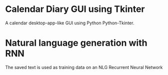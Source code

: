 # Calendar Diary GUI using Tkinter 

A calendar desktop-app-like GUI using Python Python-Tkinter.

# Natural language generation with RNN



The saved text is used as training data on an NLG Recurrent Neural Network

